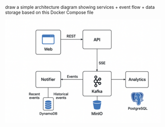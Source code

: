 draw a simple architecture diagram showing services + event flow + data storage based on this Docker Compose file <shared docker-compose.yml>

![high level architectural diagram](../diagrams/ChatGPT%20Image%20Sep%204,%202025,%2003_24_08%20PM.png)